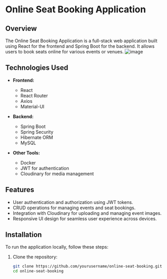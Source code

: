 # Online Seat Booking Application
## Overview
The Online Seat Booking Application is a full-stack web application built using React for the frontend and Spring Boot for the backend. 
It allows users to book seats online for various events or venues.
![image](https://github.com/s0oraj/Backend-OnlineSeatsBooking-main/assets/42529024/809ed896-ea07-474b-a2d0-875b83217ad4)



## Technologies Used

- **Frontend:**
  - React
  - React Router
  - Axios
  - Material-UI

- **Backend:**
  - Spring Boot
  - Spring Security
  - Hibernate ORM
  - MySQL

- **Other Tools:**
  - Docker
  - JWT for authentication
  - Cloudinary for media management

## Features

- User authentication and authorization using JWT tokens.
- CRUD operations for managing events and seat bookings.
- Integration with Cloudinary for uploading and managing event images.
- Responsive UI design for seamless user experience across devices.

## Installation

To run the application locally, follow these steps:

1. Clone the repository:
   ```bash
   git clone https://github.com/yourusername/online-seat-booking.git
   cd online-seat-booking
